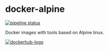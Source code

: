 # docker-alpine

[![pipeline status](https://gitlab.com/joeltimothyoh/docker-alpine/badges/master/pipeline.svg)](https://gitlab.com/joeltimothyoh/docker-alpine/commits/master)

Docker images with tools based on Alpine linux.

[![dockerhub-logo][]][dockerhub-link]

[dockerhub-logo]: https://img.shields.io/badge/docker%20hub-joeltimothyoh/alpine-blue.svg?logo=docker&logoColor=2596EC&color=0D597F&label=&labelColor=&style=popout-square
[dockerhub-link]: https://hub.docker.com/r/joeltimothyoh/alpine

